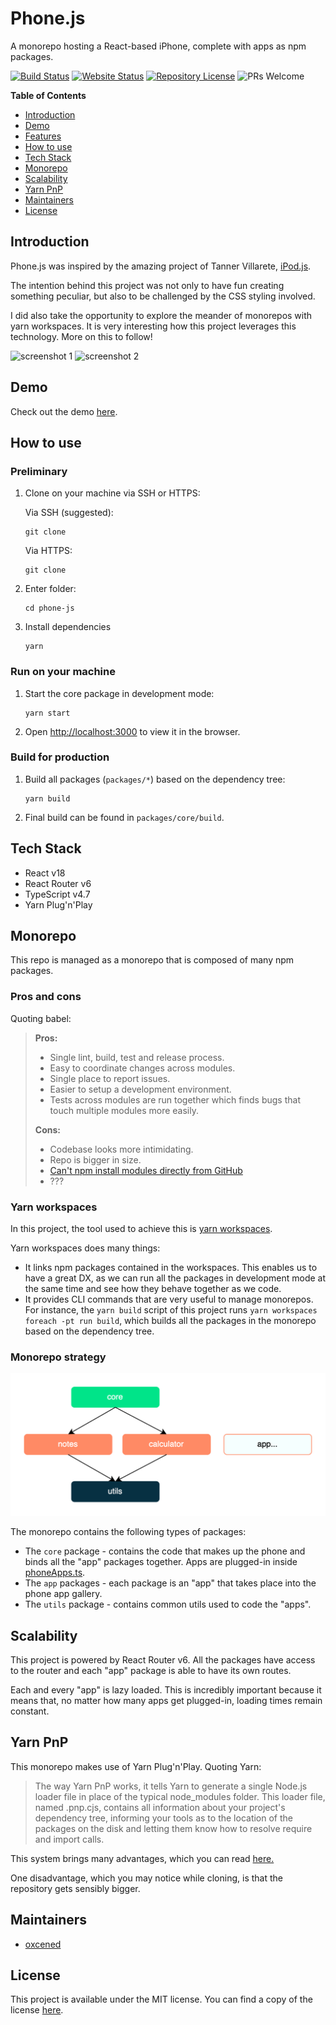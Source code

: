 # Phone.js

A monorepo hosting a React-based iPhone, complete with apps as npm packages.

[![Build Status](https://img.shields.io/endpoint.svg?url=https%3A%2F%2Factions-badge.atrox.dev%2Foxcened%2Fiphone-js%2Fbadge%3Fref%3Dmaster&style=flat)](https://actions-badge.atrox.dev/oxcened/iphone-js/goto?ref=master)
[![Website Status](https://img.shields.io/website?url=https%3A%2F%2Fiphone-js.web.app%2F)](https://iphone-js.web.app/)
[![Repository License](https://img.shields.io/github/license/oxcened/phone-js)](/LICENSE)
![PRs Welcome](https://img.shields.io/badge/PRs-welcome-brightgreen)

**Table of Contents**

- [Introduction](#introduction)
- [Demo](#demo)
- [Features](#features)
- [How to use](#how-to-use)
- [Tech Stack](#tech-stack)
- [Monorepo](#monorepo)
- [Scalability](#scalability)
- [Yarn PnP](#yarn-pnp)
- [Maintainers](#maintainers)
- [License](#license)

## Introduction

Phone.js was inspired by the amazing project of Tanner Villarete, [iPod.js](https://github.com/tvillarete/ipod-classic-js).

The intention behind this project was not only to have fun creating something peculiar,
but also to be challenged by the CSS styling involved.

I did also take the opportunity to explore the meander of monorepos with yarn workspaces.
It is very interesting how this project leverages this technology.
More on this to follow!

![screenshot 1](https://iphone-js.web.app/screenshot1.png)
![screenshot 2](https://iphone-js.web.app/screenshot2.png)

## Demo

Check out the demo [here](https://iphone-js.web.app/).

## How to use

### Preliminary

1. Clone on your machine via SSH or HTTPS:

   Via SSH (suggested):

    ```
    git clone
    ```

   Via HTTPS:

    ```
    git clone
    ```

2. Enter folder:

    ```
    cd phone-js
    ```

3. Install dependencies

    ```
    yarn
    ```

### Run on your machine

1. Start the core package in development mode:

    ```
    yarn start
    ```

2. Open [http://localhost:3000](http://localhost:3000) to view it in the browser.

### Build for production

1. Build all packages (`packages/*`) based on the dependency tree:

    ```
    yarn build
    ```

2. Final build can be found in `packages/core/build`.

## Tech Stack

- React v18
- React Router v6
- TypeScript v4.7
- Yarn Plug'n'Play

## Monorepo

This repo is managed as a monorepo that is composed of many npm packages.

### Pros and cons

Quoting babel:

> **Pros:**
>
> * Single lint, build, test and release process.
> * Easy to coordinate changes across modules.
> * Single place to report issues.
> * Easier to setup a development environment.
> * Tests across modules are run together which finds bugs that touch multiple modules more easily.
>
> **Cons:**
>
> * Codebase looks more intimidating.
> * Repo is bigger in size.
> * [Can't npm install modules directly from GitHub](https://github.com/npm/npm/issues/2974)
> * ???

### Yarn workspaces

In this project, the tool used to achieve this is [yarn workspaces](https://classic.yarnpkg.com/lang/en/docs/workspaces/).

Yarn workspaces does many things:

- It links npm packages contained in the workspaces. This enables us to have a great DX, as we can run all the packages
  in development mode at the same time and see how they behave together as we code.
- It provides CLI commands that are very useful to manage monorepos. For instance, the `yarn build` script of this
  project runs `yarn workspaces foreach -pt run build`, which builds all the packages in the monorepo based on the
  dependency tree.

### Monorepo strategy

![monorepo structure](/docs/images/phonejs_structure.png)

The monorepo contains the following types of packages:

- The `core` package - contains the code that makes up the phone and binds all the "app" packages together.
  Apps are plugged-in inside [phoneApps.ts](/packages/core/src/app/features/PhoneApp/phoneApps.ts).
- The `app` packages - each package is an "app" that takes place into the phone app gallery.
- The `utils` package - contains common utils used to code the "apps".

## Scalability

This project is powered by React Router v6. All the packages have access to the router and each "app" package is able to have
its own routes.

Each and every "app" is lazy loaded. This is incredibly important because it means that, no matter how many apps get plugged-in,
loading times remain constant.

## Yarn PnP

This monorepo makes use of Yarn Plug'n'Play. Quoting Yarn:

> The way Yarn PnP works, it tells Yarn to generate a single Node.js loader file
> in place of the typical node_modules folder. This loader file, named .pnp.cjs, contains all information about your project's
> dependency tree, informing your tools as to the location of the packages on the disk and letting them know how to resolve
> require and import calls.

This system brings many advantages, which you can read [here.](https://yarnpkg.com/features/pnp#what-are-the-advantages)

One disadvantage, which you may notice while cloning, is that the repository gets sensibly bigger.

## Maintainers

- [oxcened](https://github.com/oxcened)

## License

This project is available under the MIT license. You can find a copy of the license [here](/LICENSE).
